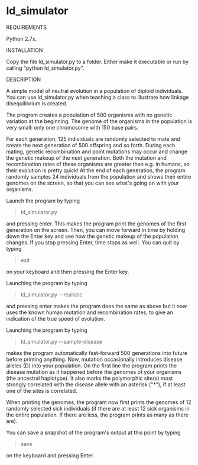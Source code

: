 # ld_simulator


REQUIREMENTS

Python 2.7x.


INSTALLATION

Copy the file ld_simulator.py to a folder. Either make it executable or run by calling "python ld_simulator.py".


DESCRIPTION

A simple model of neutral evolution in a population of diploid individuals. You can use ld_simulator.py when teaching a class to illustrate how linkage disequilibrium is created.

The program creates a population of 500 organisms with no genetic variation at the beginning. The genome of the organisms in the population is very small: only one chromosome with 150 base pairs.

For each generation, 125 individuals are randomly selected to mate and create the next generation of 500 offspring and so forth. During each mating, genetic recombination and point mutations may occur and change the genetic makeup of the next generation. Both the mutation and recombination rates of these organisms are greater than e.g. in humans, so their evolution is pretty quick! At the end of each generation, the program randomly samples 24 individuals from the population and shows their entire genomes on the screen, so that you can see what's going on with your organisms.

Launch the program by typing

> ld_simulator.py

and pressing enter. This makes the program print the genomes of the first generation on the screen. Then, you can move forward in time by holding down the Enter key and see how the genetic makeup of the population changes. If you stop pressing Enter, time stops as well. You can quit by typing 

> exit

on your keyboard and then pressing the Enter key. 	


Launching the program by typing

> ld_simulator.py --realistic

and pressing enter makes the program does the same as above but it now uses the known human mutation and recombination rates, to give an indication of the true speed of evolution. 

Launching the program by typing

> ld_simulator.py --sample-disease

makes the program automatically fast-forward 500 generations into future before printing anything. Now, mutation occasionally introduces disease alleles (D) into your population. On the first line the program prints the disease mutation as it happened before the genomes of your organisms (the ancestral haplotype). It also marks the polymorphic site(s) most strongly correlated with the disease allele with an asterisk ("*"), if at least one of the sites is correlated.

When printing the genomes, the program now first prints the genomes of 12 randomly selected sick individuals (if there are at least 12 sick organisms in the entire population. If there are less, the program prints as many as there are).

You can save a snapshot of the program's output at this point by typing

> save

on the keyboard and pressing Enter.

